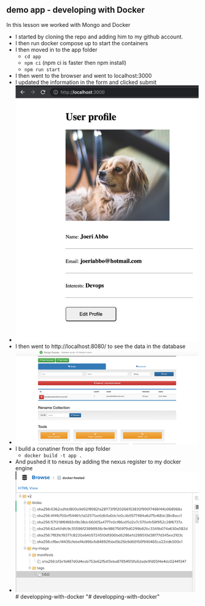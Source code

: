 ## demo app - developing with Docker

In this lesson we worked with Mongo and Docker

- I started by cloning the repo and adding him to my github account.
- I then run docker compose up to start the containers
- I then moved in to the app folder
    - ```cd app```
    - ``` npm ci ``` (npm ci is faster then npm install)
    - ``` npm run start ```
- I then went to the browser and went to localhost:3000
- I updated the information in the form and clicked submit
- ![img.png](img.png)
- I then went to http://localhost:8080/ to see the data in the database
- ![img_1.png](img_1.png)
- I build a conatiner from the app folder
    - ```docker build -t app .```
- And pushed it to nexus by adding the nexus register to my docker engine
- ![img_2.png](img_2.png)# developping-with-docker
"# developping-with-docker" 
